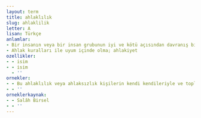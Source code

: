 ```yaml
---
layout: term
title: ahlaklılık
slug: ahlaklilik
letter: A
lisan: Türkçe
anlamlar:
- Bir insanın veya bir insan grubunun iyi ve kötü açısından davranış biçimi ve ahlaki düşünüşü
- Ahlak kuralları ile uyum içinde olma; ahlakiyet
ozellikler:
- - isim
- - isim
  - ''
ornekler:
- - Bu ahlaklılık veya ahlaksızlık kişilerin kendi kendileriyle ve toplum içindeki insanlarla olan çekişmelerinin sesini verir.
- - ''
orneklerkaynak:
- - Salâh Birsel
- - ''
---
```

